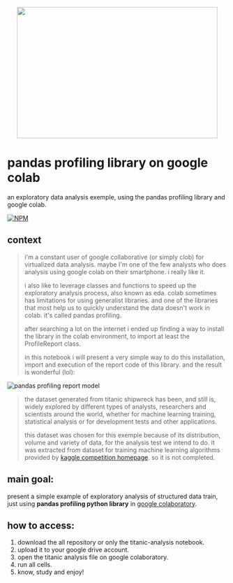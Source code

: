 
<p align="center">
  <img width="460" height="300" src="https://github.com/jardel-nascimento/titanic-analysis/blob/main/images/titanic-image.jpeg">
</p>

# pandas profiling library on google colab

an exploratory data analysis exemple, using the pandas profiling library and google colab.

[![NPM](https://img.shields.io/npm/l/react)](https://github.com/jardel-nascimento/titanic-analysis/blob/main/LICENSE)

## context

>i'm a constant user of google collaborative (or simply clob) for virtualized data analysis. maybe I'm one of the few analysts who does analysis using google colab on their smartphone. i really like it.
>
>i also like to leverage classes and functions to speed up the exploratory analysis process, also known as eda. colab sometimes has limitations for using generalist libraries. and one of the libraries that most help us to quickly understand the data doesn't work in colab. it's called pandas profiling.
>
>after searching a lot on the internet i ended up finding a way to install the library in the colab environment, to import at least the ProfileReport class.
>
>in this notebook i will present a very simple way to do this installation, import and execution of the report code of this library. and the result is wonderful (lol):
>
![pandas profiling report model](https://github.com/jardel-nascimento/titanic-analysis/blob/main/images/pandas-profiling-analysis-exemplo.PNG)
>
>the dataset generated from titanic shipwreck has been, and still is, widely explored by different types of analysts, researchers and scientists around the world, whether for machine learning training, statistical analysis or for development tests and other applications.
>
>this dataset was chosen for this exemple because of its distribution, volume and variety of data, for the analysis test we intend to do. it was extracted from dataset for training machine learning algorithms provided by [kaggle competition homepage](http://www.kaggle.com/c/titanic-gettingstarted). so it is not completed.

## main goal:
present a simple example of exploratory analysis of structured data train, just using <b>pandas profiling python library</b> in [google colaboratory](https://colab.research.google.com/).

## how to access:

1. download the all repository or only the titanic-analysis notebook.
2. upload it to your google drive account.
3. open the titanic analysis file on google colaboratory.
4. run all cells.
5. know, study and enjoy!

